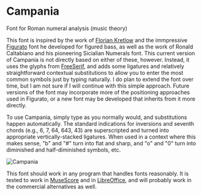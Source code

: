 # Campania
Font for Roman numeral analysis (music theory)

This font is inspired by the work of [Florian Kretlow](https://github.com/fkretlow)
and the immpressive [Figurato](https://github.com/fkretlow/figurato) font he developed for figured bass,
as well as the work of Ronald Caltabiano and his pioneering Sicialian Numerals font.
This current version of Campania is not directly based on either of these, however.
Instead, it uses the glyphs from [FreeSerif](https://www.gnu.org/software/freefont/),
and adds some ligatures and relatively straightforward contextual substitutions
to allow you to enter the most common symbols just by typing naturally.
I do plan to extend the font over time, but I am not sure if I will continue with this simple approach.
Future versions of the font may incorporate more of the positioning approaches used in Figurato,
or a new font may be developed that inherits from it more directly.

To use Campania, simply type as you normally would, and substitutions happen automatically.
The standard indications for inversions and seventh chords (e.g., 6, 7, 64, 643, 43)
are superscripted and turned into appropriate vertically-stacked ligatures.
When used in a context where this makes sense,
"b" and "#" turn into flat and sharp, and
"o" and "0" turn into diminished and half-diminished symbols, etc.

![Campania](https://github.com/MarcSabatella/campania.png)

This font should work in any program that handles fonts reasonably.
It is tested to work in [MuseScore](https://musescore.org) and in [LibreOffice](https://www.libreoffice.org/),
and will probably work in the commercial alternatives as well.
